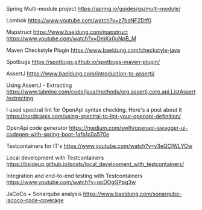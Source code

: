 Spring Multi-module project 
https://spring.io/guides/gs/multi-module/

Lombok
https://www.youtube.com/watch?v=z7bsNF2Dtf0

Mapstruct
https://www.baeldung.com/mapstruct
https://www.youtube.com/watch?v=DmKx0uNpB_M

Maven Checkstyle Plugin
https://www.baeldung.com/checkstyle-java

Spotbugs 
https://spotbugs.github.io/spotbugs-maven-plugin/

AssertJ 
https://www.baeldung.com/introduction-to-assertj/

Using AssertJ - Extracting 
https://www.tabnine.com/code/java/methods/org.assertj.core.api.ListAssert/extracting

I used spectral lint for OpenApi syntax checking.
Here's a post about it
https://nordicapis.com/using-spectral-to-lint-your-openapi-definition/

OpenApi code generator
https://medium.com/swlh/openapi-swagger-ui-codegen-with-spring-boot-1afb1c0a570e

Testcontainers for IT's
https://www.youtube.com/watch?v=v3eQCIWLYOw

Local development with Testcontainers
https://bsideup.github.io/posts/local_development_with_testcontainers/

Integration and end-to-end testing with Testcontainers 
https://www.youtube.com/watch?v=qpDOgGPpq3w

JaCoCo + Sonarqube analysis
https://www.baeldung.com/sonarqube-jacoco-code-coverage